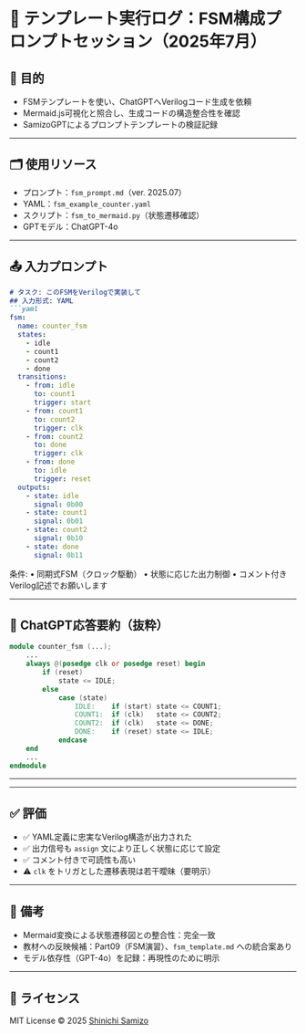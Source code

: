 # 📝 テンプレート実行ログ：FSM構成プロンプトセッション（2025年7月）

## 🎯 目的

- FSMテンプレートを使い、ChatGPTへVerilogコード生成を依頼
- Mermaid.js可視化と照合し、生成コードの構造整合性を確認
- SamizoGPTによるプロンプトテンプレートの検証記録

---

## 🗂️ 使用リソース

- プロンプト：`fsm_prompt.md`（ver. 2025.07）
- YAML：`fsm_example_counter.yaml`
- スクリプト：`fsm_to_mermaid.py`（状態遷移確認）
- GPTモデル：ChatGPT-4o

---

## 📤 入力プロンプト

```markdown
# タスク: このFSMをVerilogで実装して
## 入力形式: YAML
```yaml
fsm:
  name: counter_fsm
  states:
    - idle
    - count1
    - count2
    - done
  transitions:
    - from: idle
      to: count1
      trigger: start
    - from: count1
      to: count2
      trigger: clk
    - from: count2
      to: done
      trigger: clk
    - from: done
      to: idle
      trigger: reset
  outputs:
    - state: idle
      signal: 0b00
    - state: count1
      signal: 0b01
    - state: count2
      signal: 0b10
    - state: done
      signal: 0b11
```

条件:
	•	同期式FSM（クロック駆動）
	•	状態に応じた出力制御
	•	コメント付きVerilog記述でお願いします

---

## 🤖 ChatGPT応答要約（抜粋）

```verilog
module counter_fsm (...);
    ...
    always @(posedge clk or posedge reset) begin
        if (reset)
            state <= IDLE;
        else
            case (state)
                IDLE:    if (start) state <= COUNT1;
                COUNT1:  if (clk)   state <= COUNT2;
                COUNT2:  if (clk)   state <= DONE;
                DONE:    if (reset) state <= IDLE;
            endcase
    end
    ...
endmodule
```

---

---

## ✅ 評価

- ✅ YAML定義に忠実なVerilog構造が出力された  
- ✅ 出力信号も `assign` 文により正しく状態に応じて設定  
- ✅ コメント付きで可読性も高い  
- ⚠️ `clk` をトリガとした遷移表現は若干曖昧（要明示）

---

## 📎 備考

- Mermaid変換による状態遷移図との整合性：完全一致  
- 教材への反映候補：Part09（FSM演習）、`fsm_template.md` への統合案あり  
- モデル依存性（GPT-4o）を記録：再現性のために明示  

---

## 🔖 ライセンス

MIT License © 2025 [Shinichi Samizo](https://github.com/Samizo-AITL)

